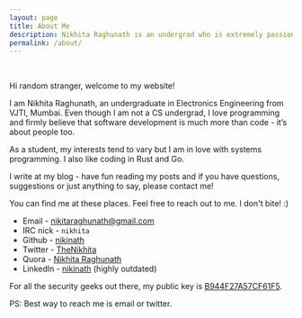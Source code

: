```yaml
---
layout: page
title: About Me
description: Nikhita Raghunath is an undergrad who is extremely passionate about software development, systems programming and open source.
permalink: /about/
---
```

<br>

Hi random stranger, welcome to my website!

I am Nikhita Raghunath, an undergraduate in Electronics Engineering from VJTI, Mumbai. Even though I am not a CS undergrad, I love programming and firmly believe that software development is much more than code - it’s about people too.

As a student, my interests tend to vary but I am in love with systems programming. I also like coding in Rust and Go.

I write at my blog - have fun reading my posts and if you have questions, suggestions or just anything to say, please contact me!

You can find me at these places. Feel free to reach out to me. I don't bite! :)

* Email - nikitaraghunath@gmail.com
* IRC nick - `nikhita`
* Github - [nikinath](https://github.com/nikinath)
* Twitter - [TheNikhita](https://twitter.com/TheNikhita)
* Quora - [Nikhita Raghunath](https://www.quora.com/profile/Nikhita-Raghunath)
* LinkedIn - [nikinath](https://www.linkedin.com/in/nikinath) (highly outdated)

For all the security geeks out there, my public key is [B944F27A57CF61F5](https://keybase.io/nikhita).

PS: Best way to reach me is email or twitter.
